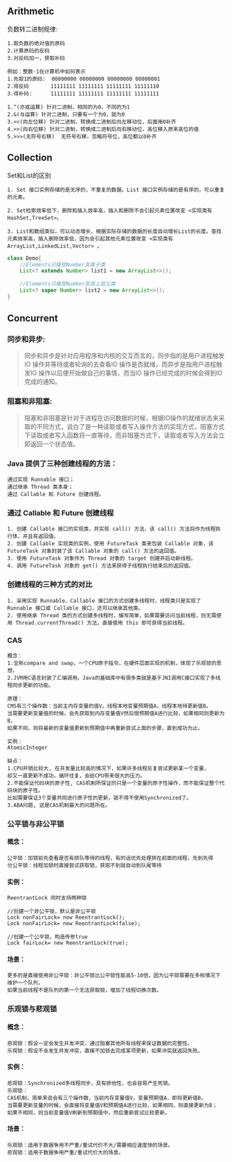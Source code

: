 ## Arithmetic
负数转二进制规律:

    1.取负数的绝对值的原码
    2.计算原码的反码
    3.对反码加一，获取补码
    
    例如：整数-1在计算机中如何表示
    1.先取1的原码:  00000000 00000000 00000000 00000001
    2.得反码       11111111 11111111 11111111 11111110
    3.得补码:      11111111 11111111 11111111 11111111

    1.^(亦或运算) 针对二进制，相同的为0，不同的为1
    2.&(与运算) 针对二进制，只要有一个为0，就为0
    3.<<(向左位移) 针对二进制，转换成二进制后向左移动位，后面用0补齐
    4.>>(向右位移) 针对二进制，转换成二进制后向右移动位，高位移入原来高位的值
    5.>>>(无符号右移)  无符号右移，忽略符号位，高位都以0补齐

## Collection
Set和List的区别

    1. Set 接口实例存储的是无序的，不重复的数据。List 接口实例存储的是有序的，可以重复的元素。

    2. Set检索效率低下，删除和插入效率高，插入和删除不会引起元素位置改变 <实现类有HashSet,TreeSet>。

    3. List和数组类似，可以动态增长，根据实际存储的数据的长度自动增长List的长度。查找元素效率高，插入删除效率低，因为会引起其他元素位置改变 <实现类有ArrayList,LinkedList,Vector> 。

```java
class Demo{
    //Elements只接受Number及其子类
    List<? extends Number> list1 = new ArrayList<>();
    
    //Elements只接受Number及其上层父类
    List<? super Number> list2 = new ArrayList<>();
}
```
## Concurrent

### 同步和异步:
 > 同步和异步是针对应用程序和内核的交互而言的，同步指的是用户进程触发IO 操作并等待或者轮询的去查看IO 操作是否就绪，而异步是指用户进程触发IO 操作以后便开始做自己的事情，而当IO 操作已经完成的时候会得到IO 完成的通知。

### 阻塞和非阻塞:
 > 阻塞和非阻塞是针对于进程在访问数据的时候，根据IO操作的就绪状态来采取的不同方式，说白了是一种读取或者写入操作方法的实现方式，阻塞方式下读取或者写入函数将一直等待，而非阻塞方式下，读取或者写入方法会立即返回一个状态值。
 
### Java 提供了三种创建线程的方法：

    通过实现 Runnable 接口；
    通过继承 Thread 类本身；
    通过 Callable 和 Future 创建线程。

### 通过 Callable 和 Future 创建线程

    1. 创建 Callable 接口的实现类，并实现 call() 方法，该 call() 方法将作为线程执行体，并且有返回值。
    2. 创建 Callable 实现类的实例，使用 FutureTask 类来包装 Callable 对象，该 FutureTask 对象封装了该 Callable 对象的 call() 方法的返回值。
    3. 使用 FutureTask 对象作为 Thread 对象的 target 创建并启动新线程。
    4. 调用 FutureTask 对象的 get() 方法来获得子线程执行结束后的返回值。

### 创建线程的三种方式的对比

    1. 采用实现 Runnable、Callable 接口的方式创建多线程时，线程类只是实现了 Runnable 接口或 Callable 接口，还可以继承其他类。
    2. 使用继承 Thread 类的方式创建多线程时，编写简单，如果需要访问当前线程，则无需使用 Thread.currentThread() 方法，直接使用 this 即可获得当前线程。

### CAS
    
    概念：
    1.全称compare and swap，一个CPU原子指令，在硬件层面实现的机制，体现了乐观锁的思想。
    2.JVM用C语言封装了汇编调用。Java的基础库中有很多类就是基于JNI调用C接口实现了多线程同步更新的功能。
    
    原理：
    CMS有三个操作数：当前主内存变量的值V，线程本地变量预期值A，线程本地待更新值B。
    当需要更新变量值的时候，会先获取到内存变量值V然后很预期值A进行比较，如果相同则更新为B，
    如果不同，则将最新的变量值更新到预期值中再重新尝试上面的步骤，直到成功为止。
    
    实例：
    AtomicInteger
    
    缺点：
    1.CPU开销比较大, 在并发量比较高的情况下，如果许多线程反复尝试更新某一个变量，
    却又一直更新不成功，循环往复，会给CPU带来很大的压力。
    2.不能保证代码块的原子性, CAS机制所保证的只是一个变量的原子性操作，而不能保证整个代码块的原子性。
    比如需要保证3个变量共同进行原子性的更新，就不得不使用Synchronized了。
    3.ABA问题, 这是CAS机制最大的问题所在。

### 公平锁与非公平锁

#### 概念：
    公平锁：加锁前先查看是否有排队等待的线程，有的话优先处理排在前面的线程，先到先得
    分公平锁：线程加锁时直接尝试获取锁，获取不到就自动到队尾等待
    
#### 实例：
    ReentrantLock 同时支持两种锁
    
    //创建一个非公平锁，默认是非公平锁
    Lock nonFairLock= new ReentrantLock();
    Lock nonFairLock= new ReentrantLock(false);

    //创建一个公平锁，构造传参true
    Lock fairLock= new ReentrantLock(true);
    
#### 场景：
    更多的是直接使用非公平锁：非公平锁比公平锁性能高5-10倍，因为公平锁需要在多核情况下维护一个队列，
    如果当前线程不是队列的第一个无法获取锁，增加了线程切换次数。
    
### 乐观锁与悲观锁

#### 概念：
    悲观锁：假设一定会发生并发冲突，通过阻塞其他所有线程来保证数据的完整性。
    乐观锁：假设不会发生并发冲突，直接不加锁去完成某项更新，如果冲突就返回失败。
    
#### 实例：
    悲观锁：Synchronized多线程同步，具有排他性，也会容易产生死锁。
    乐观锁：
    CAS机制，简单来说会有三个操作数，当前内存变量值V，变量预期值A，即将更新值B，
    当需要更新变量的时候，会直接将变量值V和预期值A进行比较，如果相同，则直接更新为B；
    如果不相同，则当前变量值V刷新到预期值中，然后重新尝试比较更新。
    
#### 场景：    
    乐观锁：适用于数据争用不严重/重试代价不大/需要相应速度快的场景。
    悲观锁：适用于数据争用严重/重试代价大的场景。


    
    



















